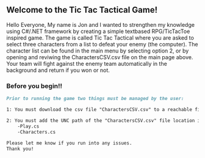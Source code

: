 ## Welcome to the Tic Tac Tactical Game!

Hello Everyone,
My name is Jon and I wanted to strengthen my knowledge using C#/.NET framework by creating a simple textbased RPG/TicTacToe inspired game. 
The game is called Tic Tac Tactical where you are asked to select three characters from a list to defeat your enemy (the computer). 
The character list can be found in the main menu by selecting option 2, or by opening and reviwing the CharactersCSV.csv file on the main page above. 
Your team will fight against the enemy team automatically in the background and return if you won or not. 

### Before you begin!!
```markdown
Prior to running the game two things must be managed by the user:

1: You must download the csv file "CharactersCSV.csv" to a reachable file location on your local machine.

2: You must add the UNC path of the "CharactersCSV.csv" file location into variable "csvpath" in the below files:
    -Play.cs
    -Characters.cs
    
Please let me know if you run into any issues. 
Thank you!

```

